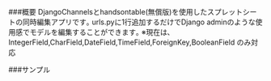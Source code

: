###概要
DjangoChannelsとhandsontable(無償版)を使用したスプレットシートの同時編集アプリです｡
urls.pyに1行追加するだけでDjango adminのような使用感でモデルを編集することができます｡
※現在は､IntegerField,CharField,DateField,TimeField,ForeignKey,BooleanField のみ対応


###サンプル
